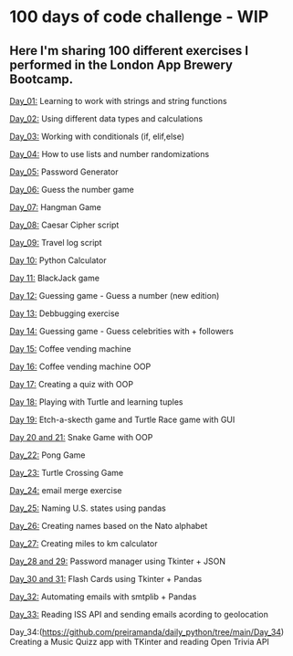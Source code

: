 # 100 days of code challenge - WIP

## Here I'm sharing 100 different exercises I performed in the London App Brewery Bootcamp.

[Day_01:](https://github.com/preiramanda/100_days_of_code_Python_challenge/blob/main/Day_01.py) Learning to work with strings and string functions

[Day_02:](https://github.com/preiramanda/100_days_of_code_Python_challenge/blob/main/Day_02.py) Using different data types and calculations

[Day_03:](https://github.com/preiramanda/100_days_of_code_Python_challenge/blob/main/Day_03.py) Working with conditionals (if, elif,else)

[Day_04:](https://github.com/preiramanda/100_days_of_code_Python_challenge/blob/main/Day_04.py) How to use lists and number randomizations 

[Day_05:](https://github.com/preiramanda/100_days_of_code_Python_challenge/blob/main/Day_05.py) Password Generator

[Day_06:](https://github.com/preiramanda/100_days_of_code_Python_challenge/blob/main/Day_06.py) Guess the number game

[Day_07:](https://github.com/preiramanda/100_days_of_code_Python_challenge/blob/main/Day_07.py) Hangman Game

[Day_08:](https://github.com/preiramanda/100_days_of_code_Python_challenge/blob/main/Day_08.py) Caesar Cipher script

[Day_09:](https://github.com/preiramanda/100_days_of_code_Python_challenge/blob/main/Day_09.py) Travel log script

[Day 10:](https://github.com/preiramanda/100_days_of_code_Python_challenge/blob/main/Day_10.py) Python Calculator

[Day 11:](https://github.com/preiramanda/100_days_of_code_Python_challenge/blob/main/Day_11.py) BlackJack game

[Day 12:](https://github.com/preiramanda/100_days_of_code_Python_challenge/blob/main/Day_12.py) Guessing game - Guess a number (new edition)

[Day 13:](https://github.com/preiramanda/100_days_of_code_Python_challenge/blob/main/Day_13.py) Debbugging exercise

[Day 14:](https://github.com/preiramanda/100_days_of_code_Python_challenge/tree/main/Day_14) Guessing game - Guess celebrities with + followers

[Day 15:](https://github.com/preiramanda/100_days_of_code_Python_challenge/tree/main/Day_15) Coffee vending machine

[Day 16:](https://github.com/preiramanda/100_days_of_code_Python_challenge/tree/main/Day_16) Coffee vending machine OOP

[Day 17:](https://github.com/preiramanda/100_days_of_code_Python_challenge/tree/main/Day_17) Creating a quiz with OOP

[Day 18:](https://github.com/preiramanda/100_days_of_code_Python_challenge/tree/main/Day_18) Playing with Turtle and learning tuples

[Day 19:](https://github.com/preiramanda/100_days_of_code_Python_challenge/tree/main/Day_19) Etch-a-skecth game and Turtle Race game with GUI 

[Day 20 and 21:](https://github.com/preiramanda/100_days_of_code_Python_challenge/tree/main/Day_20%20and%2021) Snake Game with OOP 

[Day_22:](https://github.com/preiramanda/100_days_of_code_Python_challenge/tree/main/Day_22) Pong Game

[Day_23:](https://github.com/preiramanda/100_days_of_code_Python_challenge/tree/main/Day_23) Turtle Crossing Game

[Day_24:](https://github.com/preiramanda/100_days_of_code_Python_challenge/tree/main/Day_24) email merge exercise

[Day_25:](https://github.com/preiramanda/100_days_of_code_Python_challenge/tree/main/Day_25/Day_25_Project) Naming U.S. states using pandas

[Day_26:](https://github.com/preiramanda/100_days_of_code_Python_challenge/tree/main/Day_26/Day_26_project) Creating names based on the Nato alphabet

[Day_27:](https://github.com/preiramanda/100_days_of_code_Python_challenge/tree/main/Day_27/Day_27_project) Creating miles to km calculator

[Day_28 and 29:](https://github.com/preiramanda/daily_python/tree/main/Day_28_and_29/Day_project) Password manager using Tkinter + JSON

[Day_30 and 31:](https://github.com/preiramanda/daily_python/tree/main/Day_30_and_31) Flash Cards using Tkinter + Pandas

[Day_32:](https://github.com/preiramanda/daily_python/tree/main/Day_32/Day_32_project) Automating emails with smtplib + Pandas

[Day_33:](https://github.com/preiramanda/daily_python/blob/main/Day_33/Day_33_project/main.py) Reading ISS API and sending emails acording to geolocation

Day_34:(https://github.com/preiramanda/daily_python/tree/main/Day_34) Creating a Music Quizz app with TKinter and reading Open Trivia API
